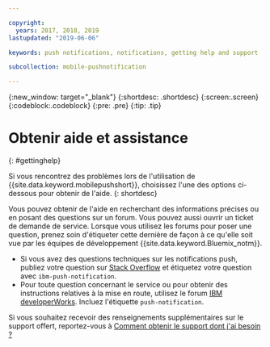 ```yaml
---

copyright:
  years: 2017, 2018, 2019
lastupdated: "2019-06-06"

keywords: push notifications, notifications, getting help and support

subcollection: mobile-pushnotification

---
```


{:new_window: target="_blank"}
{:shortdesc: .shortdesc}
{:screen:.screen}
{:codeblock:.codeblock}
{:pre: .pre}
{:tip: .tip}

# Obtenir aide et assistance
{: #gettinghelp}

Si vous rencontrez des problèmes lors de l'utilisation de {{site.data.keyword.mobilepushshort}}, choisissez l'une des options ci-dessous pour obtenir de l'aide.
{: shortdesc}

Vous pouvez obtenir de l'aide en
recherchant des informations précises ou en posant des questions sur un forum. Vous pouvez aussi ouvrir un ticket de demande de service. Lorsque
vous utilisez les forums pour poser une question, prenez soin d'étiqueter cette dernière de façon à ce qu'elle soit vue par les équipes de développement {{site.data.keyword.Bluemix_notm}}.

  * Si vous avez des questions techniques sur les notifications push, publiez votre question sur [Stack Overflow](https://stackoverflow.com/questions/tagged/ibm-mobile-services) et étiquetez votre question avec `ibm-push-notification`.
  * Pour toute question concernant le service ou pour obtenir des instructions relatives à la mise en route, utilisez le forum [IBM developerWorks](https://developer.ibm.com/answers/topics/bluemix-mobile-services/). Incluez l'étiquette `push-notification`.

Si vous souhaitez recevoir des renseignements supplémentaires sur le support offert, reportez-vous à [Comment obtenir le support dont j'ai besoin ?](https://cloud.ibm.com/docs/get-support?topic=get-support-getting-customer-support#getting-customer-support)


